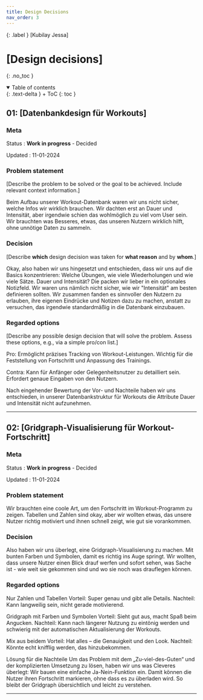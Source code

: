 ```yaml
---
title: Design Decisions
nav_order: 3
---
```


{: .label }
[Kubilay Jessa]

# [Design decisions]
{: .no_toc }

<details open markdown="block">
{: .text-delta }
<summary>Table of contents</summary>
+ ToC
{: toc }
</details>

## 01: [Datenbankdesign für Workouts]

### Meta

Status
: **Work in progress** - Decided 

Updated
: 11-01-2024

### Problem statement

[Describe the problem to be solved or the goal to be achieved. Include relevant context information.]

Beim Aufbau unserer Workout-Datenbank waren wir uns nicht sicher, welche Infos wir wirklich brauchen. Wir dachten erst an Dauer und Intensität, aber irgendwie schien das wohlmöglich zu viel vom User sein. Wir brauchten was Besseres, etwas, das unseren Nutzern wirklich hilft, ohne unnötige Daten zu sammeln.


### Decision

[Describe **which** design decision was taken for **what reason** and by **whom**.]

Okay, also haben wir uns hingesetzt und entschieden, dass wir uns auf die Basics konzentrieren: Welche Übungen, wie viele Wiederholungen und wie viele Sätze. Dauer und Intensität? Die packen wir lieber in ein optionales Notizfeld. Wir waren uns nämlich nicht sicher, wie wir "Intensität" am besten definieren sollten. Wir zusammen fanden es sinnvoller den Nutzern zu erlauben, ihre eigenen Eindrücke und Notizen dazu zu machen, anstatt zu versuchen, das irgendwie standardmäßig in die Datenbank einzubauen.

### Regarded options

[Describe any possible design decision that will solve the problem. Assess these options, e.g., via a simple pro/con list.]

Pro:
Ermöglicht präzises Tracking von Workout-Leistungen.
Wichtig für die Feststellung von Fortschritt und Anpassung des Trainings.

Contra:
Kann für Anfänger oder Gelegenheitsnutzer zu detailliert sein.
Erfordert genaue Eingaben von den Nutzern.

Nach eingehender Bewertung der Vor- und Nachteile haben wir uns entschieden, in unserer Datenbankstruktur für Workouts die Attribute Dauer und Intensität nicht aufzunehmen.

---

## 02: [Gridgraph-Visualisierung für Workout-Fortschritt]

### Meta

Status
: **Work in progress** - Decided 

Updated
: 11-01-2024

### Problem statement
Wir brauchten eine coole Art, um den Fortschritt im Workout-Programm zu zeigen. Tabellen und Zahlen sind okay, aber wir wollten etwas, das unsere Nutzer richtig motiviert und ihnen schnell zeigt, wie gut sie vorankommen.

### Decision

Also haben wir uns überlegt, eine Gridgraph-Visualisierung zu machen. Mit bunten Farben und Symbolen, damit es richtig ins Auge springt. Wir wollten, dass unsere Nutzer einen Blick drauf werfen und sofort sehen, was Sache ist - wie weit sie gekommen sind und wo sie noch was drauflegen können.


### Regarded options

Nur Zahlen und Tabellen
Vorteil: Super genau und gibt alle Details.
Nachteil: Kann langweilig sein, nicht gerade motivierend.

Gridgraph mit Farben und Symbolen
Vorteil: Sieht gut aus, macht Spaß beim Angucken.
Nachteil: Kann nach längerer Nutzung zu eintönig werden und schwierig mit der automatischen Aktualisierung der Workouts.

Mix aus beidem
Vorteil: Hat alles – die Genauigkeit und den Look.
Nachteil: Könnte echt knifflig werden, das hinzubekommen.


Lösung für die Nachteile
Um das Problem mit dem „Zu-viel-des-Guten“ und der komplizierten Umsetzung zu lösen, haben wir uns was Cleveres überlegt: Wir bauen eine einfache Ja-Nein-Funktion ein. Damit können die Nutzer ihren Fortschritt markieren, ohne dass es zu überladen wird. So bleibt der Gridgraph übersichtlich und leicht zu verstehen.

---